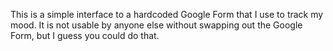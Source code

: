This is a simple interface to a hardcoded Google Form that I use to track my mood. It is not usable by anyone else without swapping out the Google Form, but I guess you could do that.
